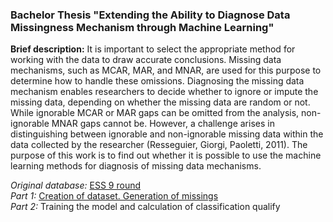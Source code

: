 ### Bachelor Thesis "Extending the Ability to Diagnose Data Missingness Mechanism through Machine Learning"
**Brief description:** It is important to select the appropriate method for working with the data to draw accurate conclusions. Missing data mechanisms, such as MCAR, MAR, and MNAR, are used for this purpose to determine how to handle these omissions. Diagnosing the missing data mechanism enables researchers to decide whether to ignore or impute the missing data, depending on whether the missing data are random or not. While ignorable MCAR or MAR gaps can be omitted from the analysis, non-ignorable MNAR gaps cannot be. However, a challenge arises in distinguishing between ignorable and non-ignorable missing data within the data collected by the researcher (Resseguier, Giorgi, Paoletti, 2011). The purpose of this work is to find out whether it is possible to use the machine learning methods for diagnosis of missing data mechanisms.  
  
*Original database:* [ESS 9 round](https://github.com/livanovskaya/university/blob/main/Bachelor%20Thesis/ESS7e02_1.sav.zip)  
*Part 1:* [Creation of dataset. Generation of missings](https://github.com/livanovskaya/university/blob/main/Bachelor%20Thesis/Part%201.%20Creation%20of%20dataset.%20Generation%20of%20missings.ipynb)  
*Part 2:* Training the model and calculation of classification qualify
